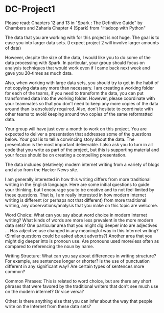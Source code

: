 # DC-Project1
Please read: 
    Chapters 12 and 13 in "Spark : The Definitive Guide" by Chambers and Zaharia
    Chapter 4 (Spark) from  "Hadoop with Python"

The data that you are working with for this project is not huge. The goal is to ease you into larger data sets. (I expect project 2 will involve larger amounts of data)

However, despite the size of the data, I would like you to do some of the data processing with Spark. In particular, your group should focus on analysis techniques that would work even if I came back next week and gave you 20-times as much data. 

Also, when working with large data sets, you should try to get in the habit of not copying data any more than necessary. I am creating a working folder for each of the teams, if you need to transform the data, you can put transformed data into the working folder. However, please coordinate with your teammates so that you don't need to keep any more copies of the data around than is absolutely required. Also, don't hesitate to coordinate with other teams to avoid keeping around two copies of the same reformatted data. 

Your group will have just over a month to work on this project. You are expected to deliver a presentation that addresses some of the questions below. Your goal is to tell a convincing story about the data. The presentation is the most important deliverable. I also ask you to turn in all code that you write as part of the project, but this is supporting material and your focus should be on creating a compelling presentation. 



The data includes (relatively) modern internet writing from a variety of blogs and also from the Hacker News site. 

I am generally interested in how this writing differs from more traditional writing in the English language. Here are some initial questions to guide your thinking, but I encourage you to be creative and to not feel limited by these questions. That is, I am really interested in how modern Internet writing is different (or perhaps not that different) from more traditional writing, any observations/analysis that you make on this topic are welcome. 

Word Choice:  What can you say about word choice in modern Internet writing? What kinds of words are more less prevalent in the more modern data sets? 
       One particular area that you might dig deeper into are adjectives … Has adjective use changed in any meaningful way in this Internet writing? (Similar questions could be asked about adverbs?)
       Another area that you might dig deeper into is pronoun use. Are pronouns used more/less often as compared to referencing the noun by name. 

Writing Structure: What can you say about differences in writing structure? For example, are sentences longer or shorter? Is the use of punctuation different in any significant way?  Are certain types of sentences more common? 

Common Phrases:  This is related to word choice, but are there any short phrases that were favored by the traditional writers that don't see much use on the modern internet? Or vice versa?

Other: Is there anything else that you can infer about the way that people write on the Internet from these data sets?
